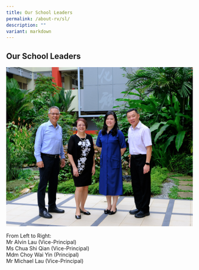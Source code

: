 ```yaml
---
title: Our School Leaders
permalink: /about-rv/sl/
description: ""
variant: markdown
---
```

## Our School Leaders

![](/images/SL10.jpg)

From Left to Right:<br>
Mr Alvin Lau (Vice-Principal) <br>
Ms Chua Shi Qian (Vice-Principal) <br>
Mdm Choy Wai Yin (Principal) <br>
Mr Michael Lau (Vice-Principal) <br>